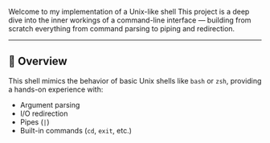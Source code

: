 Welcome to my implementation of a Unix-like shell This project is a deep dive into the inner workings of a command-line interface — building from scratch everything from command parsing to piping and redirection.

---

## 🚀 Overview

This shell mimics the behavior of basic Unix shells like `bash` or `zsh`, providing a hands-on experience with:

* Argument parsing
* I/O redirection
* Pipes (`|`)
* Built-in commands (`cd`, `exit`, etc.)

